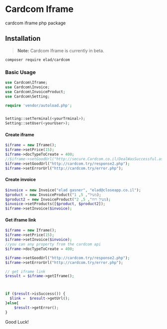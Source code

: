 # Cardcom Iframe
cardcom iframe php package


## Installation

> **Note:** Cardcom Iframe is currently in beta.

    composer require elad/cardcom


### Basic Usage



```php
use Cardcom\Iframe;
use Cardcom\Invoice;
use Cardcom\InvoiceProduct;
use Cardcom\Setting;

require 'vendor/autoload.php';


Setting::setTerminal(<yourTrminal>);
Setting::setUser(<yourUser>);
```

#### Create iframe
```php
$iframe = new Iframe();
$iframe->setPrice(15);
$iframe->docTypeToCreate = 400;
//$iframe->setGoodUrl("http://secure.Cardcom.co.il/DealWasSuccessful.aspx");
$iframe->setGoodUrl("http://cardcom.try/response2.php");
$iframe->setErrorUrl("http://cardcom.try/error.php");
```

#### Create invoice
```php
$invoice = new Invoice("elad gasner", "elad@closeapp.co.il");
$product = new InvoiceProduct("מעיל", 5, 1);
$product2 = new InvoiceProduct("מעיל רוח", 5, 2);
$invoice->setProducts([$product, $product2]);
$iframe->setInvoice($invoice);
```

#### Get iframe link
```php
$iframe = new Iframe();
$iframe->setPrice(15);
$iframe->setInvoice($invoice);
//you can any property from the cardcom api
$iframe->docTypeToCreate = 400;

$iframe->setGoodUrl("http://cardcom.try/response2.php");
$iframe->setErrorUrl("http://cardcom.try/error.php");

// get iframe link
$result = $iframe->getIframe();



if ($result->isSuccess()) {
  $link =  $result->getUrl();
}else{
	$result->getError();
}
```

Good Luck!
